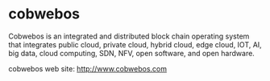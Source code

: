 # cobwebos
Cobwebos is an integrated and distributed block chain operating system that integrates public cloud, private cloud, hybrid cloud, edge cloud, IOT, AI, big data, cloud computing, SDN, NFV, open software, and open hardware.

cobwebos web site: http://www.cobwebos.com
